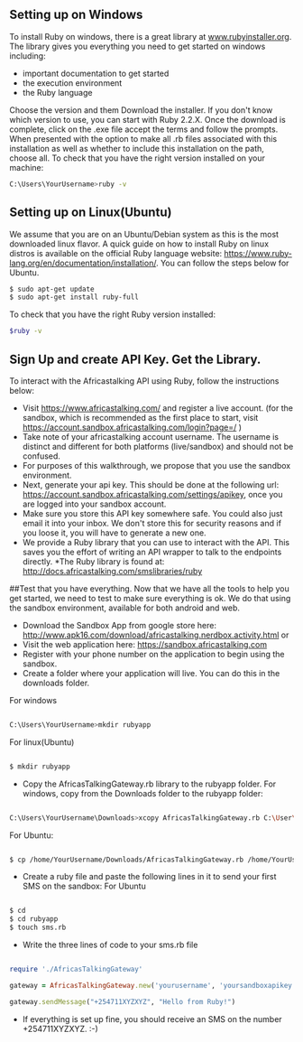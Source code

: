 ## Setting up on Windows
To install Ruby on windows, there is a great library at www.rubyinstaller.org. 
The library gives you everything you need to get started on windows including: 
* important documentation to get started
 * the execution environment
 * the Ruby language
 

Choose the version and them Download the installer. If you don't know which version to use, you can start with Ruby 2.2.X. Once the download is complete, click on the .exe file accept the terms and follow the prompts. 
When presented with the option to make all .rb files associated with this installation as well as whether to include this installation on the path, choose all.
To check that you have the right version installed on your machine:

```sh
C:\Users\YourUsername>ruby -v
```

## Setting up on Linux(Ubuntu)
We assume that you are on an Ubuntu/Debian system as this is the most downloaded linux flavor. A quick guide on how to install Ruby on linux distros is available on the official Ruby language website: https://www.ruby-lang.org/en/documentation/installation/.
You can follow the steps below for Ubuntu.

```sh
$ sudo apt-get update
$ sudo apt-get install ruby-full
```
To check that you have the right Ruby version installed:
```sh
$ruby -v
```

## Sign Up and create API Key. Get the Library.
To interact with the Africastalking API using Ruby, follow the instructions below:
* Visit https://www.africastalking.com/ and register a live account. (for the sandbox, which is recommended as the first place to start, visit  https://account.sandbox.africastalking.com/login?page=/ )
* Take note of your africastalking account username. The username is distinct and different for both platforms (live/sandbox) and should not be confused.
* For purposes of this walkthrough, we propose that you use the sandbox environment.
* Next, generate your api key. This should be done at the following url: https://account.sandbox.africastalking.com/settings/apikey, once you are logged into your sandbox account.
* Make sure you store this API key somewhere safe. You could also just email it into your inbox. We don't store this for security reasons and if you loose it, you will have to generate a new one.
* We provide a Ruby library that you can use to interact with the API. This saves you the effort of writing an API wrapper to talk to the endpoints directly.
*The Ruby library is found at: http://docs.africastalking.com/smslibraries/ruby

##Test that you have everything.
Now that we have all the tools to help you get started, we need to test to make sure everything is ok. 
We do that using the sandbox environment, available for both android and web.
* Download the Sandbox App from google store here: http://www.apk16.com/download/africastalking.nerdbox.activity.html or
* Visit the web application here: https://sandbox.africastalking.com
* Register with your phone number on the application to begin using the sandbox.
* Create a folder where your application will live. You can do this in the downloads folder.

For windows
```sh

C:\Users\YourUsername>mkdir rubyapp

```
For linux(Ubuntu)
```sh

$ mkdir rubyapp

```
* Copy the AfricasTalkingGateway.rb library to the rubyapp folder.
For windows, copy from the Downloads folder to the rubyapp folder:
```sh

C:\Users\YourUsername\Downloads>xcopy AfricasTalkingGateway.rb C:\User\YourUsername\rubyapp

```
For Ubuntu:
```sh

$ cp /home/YourUsername/Downloads/AfricasTalkingGateway.rb /home/YourUsername/rubyapp

```
* Create a ruby file and paste the following lines in it to send your first SMS on the sandbox:
For Ubuntu
```sh

$ cd
$ cd rubyapp
$ touch sms.rb

```
* Write the three lines of code to your sms.rb file

```ruby

require './AfricasTalkingGateway'

gateway = AfricasTalkingGateway.new('yourusername', 'yoursandboxapikey','sandbox')

gateway.sendMessage("+254711XYZXYZ", "Hello from Ruby!")


```
* If everything is set up fine, you should receive an SMS on the number +254711XYZXYZ. :-)
